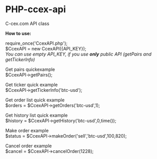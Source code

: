 PHP-ccex-api
============

C-cex.com API class

**How to use:**


require_once('CcexAPI.php');  
$CcexAPI = new CcexAPI({API_KEY});  
*You can use empty API_KEY, if you use __only__ public API (getPairs and getTickerInfo)*    

Get pairs quickexample  
$CcexAPI->getPairs();

Get ticker quick example  
$CcexAPI->getTickerInfo('btc-usd');

Get order list quick example  
$orders = $CcexAPI->getOrders('btc-usd',1);  

Get history list quick example  
$history = $CcexAPI->getHistory('btc-usd',0,time());  

Make order example  
$status = $CcexAPI->makeOrder('sell','btc-usd',100,820);  

Cancel order example  
$cancel = $CcexAPI->cancelOrder(1228);



